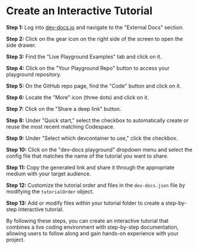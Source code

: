 
  
  # Create an Interactive Tutorial

**Step 1:** Log into [dev-docs.io](https://dev-docs.io) and navigate to the "External Docs" section.

**Step 2:** Click on the gear icon on the right side of the screen to open the side drawer.

**Step 3:** Find the "Live Playground Examples" tab and click on it.

**Step 4:** Click on the "Your Playground Repo" button to access your playground repository.

**Step 5:** On the GitHub repo page, find the "Code" button and click on it.

**Step 6:** Locate the "More" icon (three dots) and click on it.

**Step 7:** Click on the "Share a deep link" button.

**Step 8:** Under "Quick start," select the checkbox to automatically create or reuse the most recent matching Codespace.

**Step 9:** Under "Select which devcontainer to use," click the checkbox.

**Step 10:** Click on the "dev-docs playground" dropdown menu and select the config file that matches the name of the tutorial you want to share.

**Step 11:** Copy the generated link and share it through the appropriate medium with your target audience.

**Step 12:** Customize the tutorial order and files in the `dev-docs.json` file by modifying the `tutorialOrder` object.

**Step 13:** Add or modify files within your tutorial folder to create a step-by-step interactive tutorial.

By following these steps, you can create an interactive tutorial that combines a live coding environment with step-by-step documentation, allowing users to follow along and gain hands-on experience with your project.
  
  